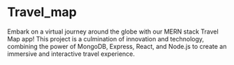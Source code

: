 # Travel_map
Embark on a virtual journey around the globe with our MERN stack Travel Map app! This project is a culmination of innovation and technology, combining the power of MongoDB, Express, React, and Node.js to create an immersive and interactive travel experience.
